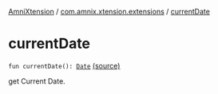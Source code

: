 [AmniXtension](../index.md) / [com.amnix.xtension.extensions](index.md) / [currentDate](./current-date.md)

# currentDate

`fun currentDate(): `[`Date`](http://docs.oracle.com/javase/6/docs/api/java/util/Date.html) [(source)](https://github.com/AmniX/AmniXTension/tree/master/AmniXtension/src/main/java/com/amnix/xtension/extensions/GlobalExtensions.kt#L172)

get Current Date.


